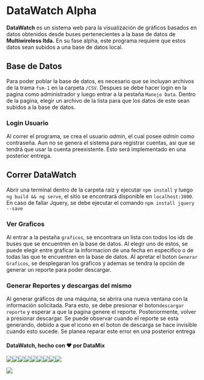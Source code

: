 # DataWatch Alpha

**DataWatch** es un sistema web para la visualización de gráficos basados en datos obtenidos desde buses pertenecientes a la base de datos de **Multiwireless ltda.** En su fase alpha, este programa requiere que estos datos sean subidos a una base de datos local.


## Base de Datos

Para poder poblar la base de datos, es necesario que se incluyan archivos de la trama `fsm-1` en la carpeta `/CSV`. Despues se debe hacer login en la pagina como administrador y luego entrar a la pestaña `Manejo Data`. Dentro de la pagina, elegir un archivo de la lista para que los datos de este sean subidos a la base de datos.

### Login Usuario

Al correr el programa, se crea el usuario *admin*, el cual posee *admin* como contraseña. Aun no se genera el sistema para registrar cuentas, asi que se tendrá que usar la cuenta preexistente. Esto será implementado en una posterior entrega.

## Correr DataWatch

Abrir una terminal dentro de la carpeta raíz y ejecutar `npm install` y luego `ng build && ng serve`, el sitio se encontrará disponible en `localhost:3000`. En caso de fallar Jquery, se debe ejecutar el comando `npm install jquery --save`

### Ver Graficos

Al entrar a la pestaña `graficos`, se encontrara un lista con todos los ids de buses que se encuentren en la base de datos. Al elegir uno de estos, se puede elegir entre graficar la informacion de una fecha en especifico o de todas las que te encuentren en la base de datos. Al apretar el boton `Generar Graficos`, se desplegaran los graficos y ademas se tendra la opción de generar un reporte para poder descargar.

### Generar Reportes y descargas del mismo

Al generar gráficos de una máquina, se abrira una nueva ventana con la información solicitada. Para esto, se debe presionar el boton`descargar reporte` y esperar a que la pagina genere el reporte. Posteriormente, volver a presionar descargar. Se puede observar cuando el reporte se esta generando, debido a que el icono en el boton de descarga se hace invisible cuando esto sucede. Se planea reparar este error en una posterior entrega

#### DataWatch, hecho con ♥ por DataMix

![](http://www.wobshite.co.uk/b3ta/letters/dance/d.gif)![](http://www.wobshite.co.uk/b3ta/letters/dance/a.gif)![](http://www.wobshite.co.uk/b3ta/letters/dance/t.gif)![](http://www.wobshite.co.uk/b3ta/letters/dance/a.gif)![](http://www.wobshite.co.uk/b3ta/letters/dance/w.gif)![](http://www.wobshite.co.uk/b3ta/letters/dance/a.gif)![](http://www.wobshite.co.uk/b3ta/letters/dance/t.gif)![](http://www.wobshite.co.uk/b3ta/letters/dance/c.gif)![](http://www.wobshite.co.uk/b3ta/letters/dance/h.gif)

![](https://images.cooltext.com/5179980.gif)